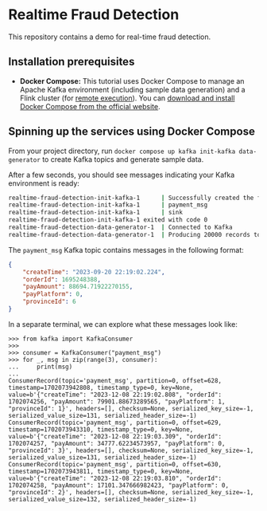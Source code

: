 # Realtime Fraud Detection

This repository contains a demo for real-time fraud detection.

## Installation prerequisites

* **Docker Compose:** This tutorial uses Docker Compose to manage an Apache Kafka environment (including sample data generation) and a Flink cluster (for [remote execution](#remote-execution)). You can [download and install Docker Compose from the official website](https://docs.docker.com/compose/install/).

## Spinning up the services using Docker Compose

From your project directory, run `docker compose up kafka init-kafka data-generator` to create Kafka topics and generate sample data.

After a few seconds, you should see messages indicating your Kafka environment is ready:

```bash
realtime-fraud-detection-init-kafka-1      | Successfully created the following topics:
realtime-fraud-detection-init-kafka-1      | payment_msg
realtime-fraud-detection-init-kafka-1      | sink
realtime-fraud-detection-init-kafka-1 exited with code 0
realtime-fraud-detection-data-generator-1  | Connected to Kafka
realtime-fraud-detection-data-generator-1  | Producing 20000 records to Kafka topic payment_msg
```

The `payment_msg` Kafka topic contains messages in the following format:

```json
{
    "createTime": "2023-09-20 22:19:02.224",
    "orderId": 1695248388,
    "payAmount": 88694.71922270155,
    "payPlatform": 0,
    "provinceId": 6
}
```

In a separate terminal, we can explore what these messages look like:

```pycon
>>> from kafka import KafkaConsumer
>>>
>>> consumer = KafkaConsumer("payment_msg")
>>> for _, msg in zip(range(3), consumer):
...     print(msg)
... 
ConsumerRecord(topic='payment_msg', partition=0, offset=628, timestamp=1702073942808, timestamp_type=0, key=None, value=b'{"createTime": "2023-12-08 22:19:02.808", "orderId": 1702074256, "payAmount": 79901.88673289565, "payPlatform": 1, "provinceId": 1}', headers=[], checksum=None, serialized_key_size=-1, serialized_value_size=131, serialized_header_size=-1)
ConsumerRecord(topic='payment_msg', partition=0, offset=629, timestamp=1702073943310, timestamp_type=0, key=None, value=b'{"createTime": "2023-12-08 22:19:03.309", "orderId": 1702074257, "payAmount": 34777.62234573957, "payPlatform": 0, "provinceId": 3}', headers=[], checksum=None, serialized_key_size=-1, serialized_value_size=131, serialized_header_size=-1)
ConsumerRecord(topic='payment_msg', partition=0, offset=630, timestamp=1702073943811, timestamp_type=0, key=None, value=b'{"createTime": "2023-12-08 22:19:03.810", "orderId": 1702074258, "payAmount": 17101.347666982423, "payPlatform": 0, "provinceId": 2}', headers=[], checksum=None, serialized_key_size=-1, serialized_value_size=132, serialized_header_size=-1)
```